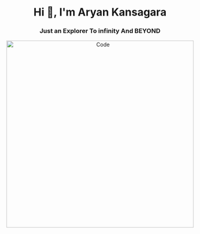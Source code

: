 <h1 align="center">Hi 👋, I'm Aryan Kansagara</h1>
<h3 align="center">Just an Explorer To infinity And BEYOND</h3>
<center><img align="center" width="500" alt="Code" src="https://i.pinimg.com/originals/54/e3/7d/54e37d8074ebcde1d96c77d7b2a7f310.gif"><center>



